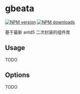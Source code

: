 # gbeata

[![NPM version](https://img.shields.io/npm/v/gbeata.svg?style=flat)](https://npmjs.org/package/gbeata)
[![NPM downloads](http://img.shields.io/npm/dm/gbeata.svg?style=flat)](https://npmjs.org/package/gbeata)

基于最新 antd5 二次封装的组件库

## Usage

TODO

## Options

TODO
